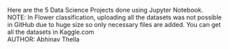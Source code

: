 Here are the 5 Data Science Projects done using Jupyter Notebook.<br>
NOTE: In Flower classification, uploading all the datasets was not possible in GitHub due to huge size so only necessary files are added. You can get all the datasets in Kaggle.com <br>
AUTHOR: Abhinav Thella
